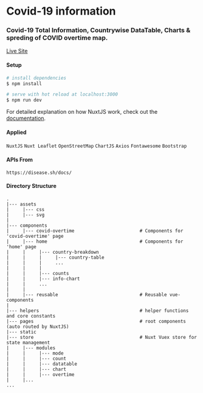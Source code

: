 # Covid-19 information

### Covid-19 Total Information, Countrywise DataTable, Charts & spreding of COVID overtime map.

[Live Site](https://covid19information.netlify.app/)

#### Setup
```bash
# install dependencies
$ npm install

# serve with hot reload at localhost:3000
$ npm run dev
```

For detailed explanation on how NuxtJS work, check out the [documentation](https://nuxtjs.org).

#### Applied
`NuxtJS` `Nuxt Leaflet` `OpenStreetMap` `ChartJS` `Axios` `Fontawesome` `Bootstrap`

#### APIs From
`https://disease.sh/docs/`

#### Directory Structure
```
.
|--- assets
|     |--- css
|     |--- svg
|
|--- components
|     |--- covid-overtime                        # Components for 'covid-overtime' page
|     |--- home                                  # Components for 'home' page
|     |     |--- country-breakdown  
|     |     |     |--- country-table  
|     |     |     ...
|     |     |
|     |     |--- counts  
|     |     |--- info-chart  
|     |     ...
|     |
|     |--- reusable                              # Reusable vue-components
|
|--- helpers                                     # helper functions and core constants
|--- pages                                       # root components (auto routed by NuxtJS)
|--- static
|--- store                                       # Nuxt Vuex store for state management
|     |--- modules
|     |     |--- mode
|     |     |--- count
|     |     |--- datatable
|     |     |--- chart
|     |     |--- overtime
|     |...
...
```

